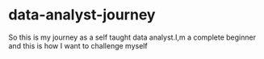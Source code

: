 # data-analyst-journey
So this is my journey as a self taught data analyst.I,m a complete beginner and this is how I want to challenge myself
